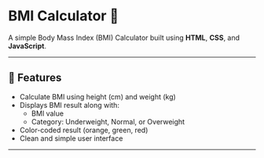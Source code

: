 # BMI Calculator 💪

A simple Body Mass Index (BMI) Calculator built using **HTML**, **CSS**, and **JavaScript**.

---

## 📌 Features

- Calculate BMI using height (cm) and weight (kg)
- Displays BMI result along with:
  - BMI value
  - Category: Underweight, Normal, or Overweight
- Color-coded result (orange, green, red)
- Clean and simple user interface

---


